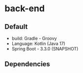 # back-end

## Default

- build: Gradle - Groovy
- Language: Kotlin (Java 17)
- Spring Boot - 3.3.0 (SNAPSHOT)

## Dependencies
